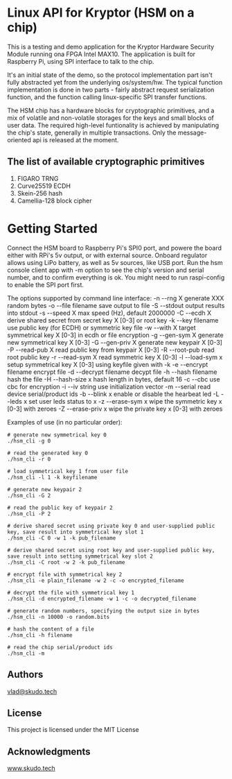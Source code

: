 # Linux API for Kryptor (HSM on a chip)

This is a testing and demo application for the Kryptor Hardware Security Module running ona FPGA Intel MAX10. The application is built for Raspberry Pi, using SPI interface to talk to the chip.

It's an initial state of the demo, so the protocol implementation part isn't fully abstracted yet from the underlying os/system/hw. The typical function implementation is done in two parts - fairly abstract request serialization function, and the function calling linux-specific SPI transfer functions. 

The HSM chip has a hardware blocks for cryptographic primitives, and a mix of volatile and non-volatile storages for the keys and small blocks of user data. The required high-level funtionality is achieved by manipulating the chip's state, generally in multiple transactions. Only the message-oriented api is released at the moment.

## The list of available cryptographic primitives
1. FIGARO TRNG
2. Curve25519 ECDH
3. Skein-256 hash
4. Camellia-128 block cipher

# Getting Started

Connect the HSM board to Raspberry Pi's SPI0 port, and powere the board either with RPi's 5v output, or with external source. Onboard regulator allows using LiPo battery, as well as 5v sources, like USB port.
Run the hsm console client app with -m option to see the chip's version and serial number, and to confirm everything is ok.
You might need to run raspi-config to enable the SPI port first.

The options supported by command line interface:
  -n --rng X     generate XXX random bytes
  -o --file filename save output to file
  -S --stdout    output results into stdout
  -s --speed X   max speed (Hz), default 2000000
  -C --ecdh X    derive shared secret from secret key X [0-3] or root key
  -k --key filename  use public key (for ECDH) or symmetric key file
  -w --with X      target symmetrical key X [0-3] in ecdh or file encryption
  -g --gen-sym  X  generate new symmetrical key X [0-3]
  -G --gen-priv X  generate new keypair X [0-3]
  -P --read-pub X  read public key from keypair X [0-3]
  -R --root-pub    read root public key
  -r --read-sym X  read symmetric key X [0-3]
  -l --load-sym x  setup symmetrical key X [0-3] using keyfile given with -k
  -e --encrypt filename  encrypt file
  -d --decrypt filename  decypt file
  -h --hash filename   hash the file
  -H --hash-size x     hash length in bytes, default 16
  -c --cbc        use cbc for encryption
  -i --iv string  use initialization vector
  -m --serial   read device serial/product ids
  -b --blink x  enable or disable the hearbeat led
  -L --leds x   set user leds status to x
  -z --erase-sym x   wipe the symmetric key x [0-3] with zeroes
  -Z --erase-priv x  wipe the private key x [0-3] with zeroes

Examples of use (in no particular order):
```
# generate new symmetrical key 0
./hsm_cli -g 0

# read the generated key 0
./hsm_cli -r 0

# load symmetrical key 1 from user file
./hsm_cli -l 1 -k keyfilename

# generate new keypair 2
./hsm_cli -G 2

# read the public key of keypair 2
./hsm_cli -P 2

# derive shared secret using private key 0 and user-supplied public key, save result into symmetrical key slot 1
./hsm_cli -C 0 -w 1 -k pub_filename

# derive shared secret using root key and user-supplied public key, save result into setting symmetrical key slot 2
./hsm_cli -C root -w 2 -k pub_filename

# encrypt file with symmetrical key 2
./hsm_cli -e plain_filename -w 2 -c -o encrypted_filename

# decrypt the file with symmetrical key 1
./hsm_cli -d encrypted_filename -w 1 -c -o decrypted_filename

# generate random numbers, specifying the output size in bytes
./hsm_cli -n 10000 -o random.bits

# hash the content of a file
./hsm_cli -h filename

# read the chip serial/product ids
./hsm_cli -m
```

## Authors
vlad@skudo.tech

## License
This project is licensed under the MIT License

## Acknowledgments

www.skudo.tech
